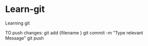# Learn-git
Learning git

TO push changes: 
git add {filename }
git commit -m "Type relevant  Message"
git push
